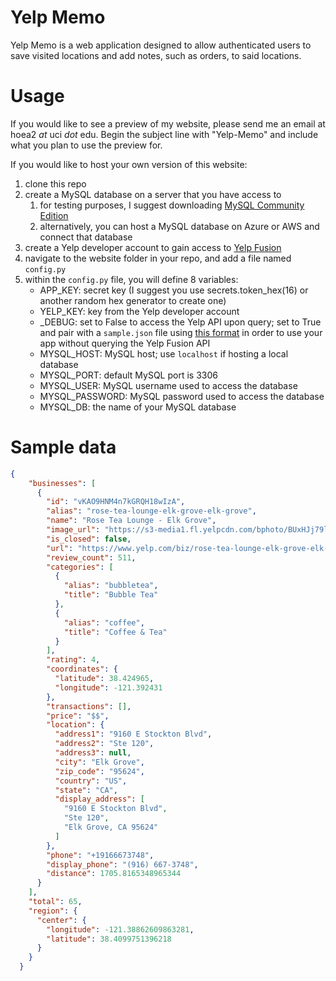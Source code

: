 # Yelp Memo

Yelp Memo is a web application designed to allow authenticated
users to save visited locations and add notes, such as orders,
to said locations.

# Usage

If you would like to see a preview of my website, please send me
an email at hoea2 *at* uci *dot* edu. Begin the subject line with "Yelp-Memo"
and include what you plan to use the preview for.

If you would like to host your own version of this website:

1. clone this repo
2. create a MySQL database on a server that you have access to
    1. for testing purposes, I suggest downloading [MySQL Community Edition](https://dev.mysql.com/downloads/ "MySQL CE")
    2. alternatively, you can host a MySQL database on Azure or AWS and connect that database
3. create a Yelp developer account to gain access to [Yelp Fusion](https://fusion.yelp.com/ "Yelp Fusion API")
4. navigate to the website folder in your repo, and add a file named `config.py`
5. within the `config.py` file, you will define 8 variables:
    - APP_KEY: secret key (I suggest you use secrets.token_hex(16) or 
    another random hex generator to create one)
    - YELP_KEY: key from the Yelp developer account
    - _DEBUG: set to False to access the Yelp API upon query;
    set to True and pair with a `sample.json` file using [this format](#sample-data "Goto sample data") in order to use your app without querying the Yelp Fusion API
    - MYSQL_HOST: MySQL host; use `localhost` if hosting a local database
    - MYSQL_PORT: default MySQL port is 3306
    - MYSQL_USER: MySQL username used to access the database
    - MYSQL_PASSWORD: MySQL password used to access the database
    - MYSQL_DB: the name of your MySQL database

# Sample data
```json
{
    "businesses": [
      {
        "id": "vKAO9HNM4n7kGRQH18wIzA",
        "alias": "rose-tea-lounge-elk-grove-elk-grove",
        "name": "Rose Tea Lounge - Elk Grove",
        "image_url": "https://s3-media1.fl.yelpcdn.com/bphoto/BUxHJj79lypELpxR39g0AA/o.jpg",
        "is_closed": false,
        "url": "https://www.yelp.com/biz/rose-tea-lounge-elk-grove-elk-grove?adjust_creative=V7Cfj6d_UZ6KTTge9o5Q-g&utm_campaign=yelp_api_v3&utm_medium=api_v3_business_search&utm_source=V7Cfj6d_UZ6KTTge9o5Q-g",
        "review_count": 511,
        "categories": [
          {
            "alias": "bubbletea",
            "title": "Bubble Tea"
          },
          {
            "alias": "coffee",
            "title": "Coffee & Tea"
          }
        ],
        "rating": 4,
        "coordinates": {
          "latitude": 38.424965,
          "longitude": -121.392431
        },
        "transactions": [],
        "price": "$$",
        "location": {
          "address1": "9160 E Stockton Blvd",
          "address2": "Ste 120",
          "address3": null,
          "city": "Elk Grove",
          "zip_code": "95624",
          "country": "US",
          "state": "CA",
          "display_address": [
            "9160 E Stockton Blvd",
            "Ste 120",
            "Elk Grove, CA 95624"
          ]
        },
        "phone": "+19166673748",
        "display_phone": "(916) 667-3748",
        "distance": 1705.8165348965344
      }
    ],
    "total": 65,
    "region": {
      "center": {
        "longitude": -121.38862609863281,
        "latitude": 38.4099751396218
      }
    }
  }
```